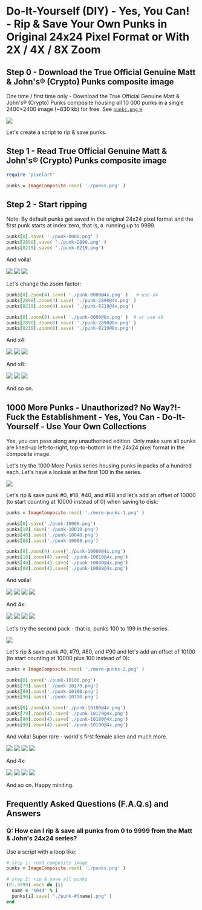 # Do-It-Yourself (DIY) - Yes, You Can! - Rip & Save Your Own Punks in Original 24x24 Pixel Format or With 2X / 4X / 8X Zoom


## Step 0 -  Download the True Official Genuine Matt & John's® (Crypto) Punks composite image

One time / first time only - Download the True Official Genuine Matt & John's® (Crypto) Punks composite
housing all 10 000 punks
in a single 2400×2400 image (~830 kb) for free.
See [`punks.png` »](https://github.com/larvalabs/cryptopunks/blob/master/punks.png)


![](i/punks-zoom.png)



Let's create a script to rip & save punks.

## Step 1 -  Read True Official Genuine Matt & John's® (Crypto) Punks composite image


``` ruby
require 'pixelart'

punks = ImageComposite.read( './punks.png' )
```


## Step 2 - Start ripping 

Note: By default punks get saved in the original 24x24 pixel format
and the first punk starts at index zero, that is, `0`.
running up to 9999.

``` ruby
punks[0].save( './punk-0000.png' )
punks[2890].save( './punk-2890.png' )
punks[8219].save( './punk-8219.png')
```


And voila!

![](i/punk-0000.png)
![](i/punk-2890.png)
![](i/punk-8219.png)


Let's change the zoom factor:

``` ruby
punks[0].zoom(4).save( './punk-0000@4x.png' )   # use x4
punks[2890].zoom(4).save( './punk-2890@4x.png' )
punks[8219].zoom(4).save( './punk-8219@4x.png')

punks[0].zoom(8).save( './punk-0000@8x.png' )  # or use x8
punks[2890].zoom(8).save( './punk-2890@8x.png' )
punks[8219].zoom(8).save( './punk-8219@8x.png')
```

And x4:

![](i/punk-0000x4.png)
![](i/punk-2890x4.png)
![](i/punk-8219x4.png)


And x8:

![](i/punk-0000x8.png)
![](i/punk-2890x8.png)
![](i/punk-8219x8.png)


And so on.



## 1000 More Punks  - Unauthorized? No Way?!- Fuck the Establishment - Yes, You Can - Do-It-Yourself - Use Your Own Collections


Yes, you can pass along any unauthorized edition.
Only make sure all punks are lined-up left-to-right, top-to-bottom
in the 24x24 pixel format in the composite image.


Let's try the 1000 More Punks series housing punks in
packs of a hundred each. Let's have a looksie at the first 100
in the series.


![](i/more-punks-1.png)



Let's rip & save punk #0, #18, #40, and #88
and let's add an offset of 10000
(to start counting at 10000 instead of 0) when saving to disk:

``` ruby
punks = ImageComposite.read( './more-punks-1.png' )

punks[0].save('./punk-10000.png')
punks[18].save('./punk-10018.png')
punks[40].save('./punk-10040.png')
punks[88].save('./punk-10088.png')

punks[0].zoom(4).save('./punk-10000@4x.png')
punks[18].zoom(4).save('./punk-10018@4x.png')
punks[40].zoom(4).save('./punk-10040@4x.png')
punks[88].zoom(4).save('./punk-10088@4x.png')
```

And voila!

![](i/punk-10000.png)
![](i/punk-10018.png)
![](i/punk-10040.png)
![](i/punk-10088.png)


And 4x:

![](i/punk-10000x4.png)
![](i/punk-10018x4.png)
![](i/punk-10040x4.png)
![](i/punk-10088x4.png)




Let's try the second pack - that is, punks 100 to 199 in the series.


![](i/more-punks-2.png)



Let's rip & save punk #0, #79, #80, and #90
and let's add an offset of 10100
(to start counting at 10000 plus 100 instead of 0):

``` ruby
punks = ImageComposite.read( './more-punks-2.png' )

punks[0].save('./punk-10100.png')
punks[79].save('./punk-10179.png')
punks[80].save('./punk-10180.png')
punks[90].save('./punk-10190.png')

punks[0].zoom(4).save('./punk-10100@4x.png')
punks[79].zoom(4).save('./punk-10179@4x.png')
punks[80].zoom(4).save('./punk-10180@4x.png')
punks[90].zoom(4).save('./punk-10190@4x.png')
```

And voila! Super rare - world's first female alien and much more.


![](i/punk-10100.png)
![](i/punk-10179.png)
![](i/punk-10180.png)
![](i/punk-10190.png)


And 4x:

![](i/punk-10100x4.png)
![](i/punk-10179x4.png)
![](i/punk-10180x4.png)
![](i/punk-10190x4.png)


And so on. Happy miniting.






## Frequently Asked Questions (F.A.Q.s) and Answers

### Q: How can I rip & save all punks from 0 to 9999 from the Matt & John's  24x24 series?


Use a script with a loop like:

``` ruby
# step 1: read composite image
punks = ImageComposite.read( './punks.png' )

# step 2: rip & save all punks
(0..9999).each do |i|
  name = '%04d' % i
  punks[i].save( "./punk-#{name}.png" )
end
```


